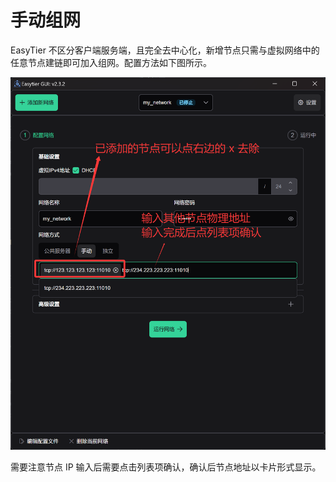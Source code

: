 # 手动组网

EasyTier 不区分客户端服务端，且完全去中心化，新增节点只需与虚拟网络中的任意节点建链即可加入组网。配置方法如下图所示。

![手动组网](/assets/cn/manual.png)

需要注意节点 IP 输入后需要点击列表项确认，确认后节点地址以卡片形式显示。
